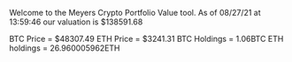 Welcome to the Meyers Crypto Portfolio Value tool. 
As of 08/27/21 at 13:59:46 our valuation is $138591.68 

BTC Price = $48307.49
 ETH Price = $3241.31
BTC Holdings = 1.06BTC
 ETH holdings = 26.960005962ETH 
